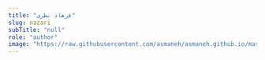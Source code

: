 ```yaml
--- 
title: "فرهاد نظری" 
slug: nazari 
subTitle: "null" 
role: "author" 
image: "https://raw.githubusercontent.com/asmaneh/asmaneh.github.io/master/assets/img/authors/nazari.jfif" 
--- 
```

